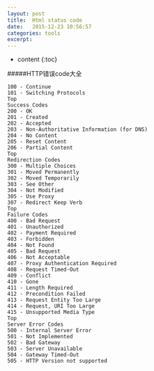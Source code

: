 ```yaml
---
layout: post
title:  Html status code
date:   2015-12-23 10:56:57
categories: tools
excerpt: 
---
```

* content
{:toc}

#####HTTP错误code大全

	100 - Continue
	101 - Switching Protocols
	Top
	Success Codes
	200 - OK
	201 - Created
	202 - Accepted
	203 - Non-Authoritative Information (for DNS)
	204 - No Content
	205 - Reset Content
	206 - Partial Content
	Top
	Redirection Codes
	300 - Multiple Choices
	301 - Moved Permanently
	302 - Moved Temporarily
	303 - See Other
	304 - Not Modified
	305 - Use Proxy
	307 - Redirect Keep Verb
	Top
	Failure Codes
	400 - Bad Request
	401 - Unauthorized
	402 - Payment Required
	403 - Forbidden
	404 - Not Found
	405 - Bad Request
	406 - Not Acceptable
	407 - Proxy Authentication Required
	408 - Request Timed-Out
	409 - Conflict
	410 - Gone
	411 - Length Required
	412 - Precondition Failed
	413 - Request Entity Too Large
	414 - Request, URI Too Large
	415 - Unsupported Media Type
	Top
	Server Error Codes
	500 - Internal Server Error
	501 - Not Implemented
	502 - Bad Gateway
	503 - Server Unavailable
	504 - Gateway Timed-Out
	505 - HTTP Version not supported
